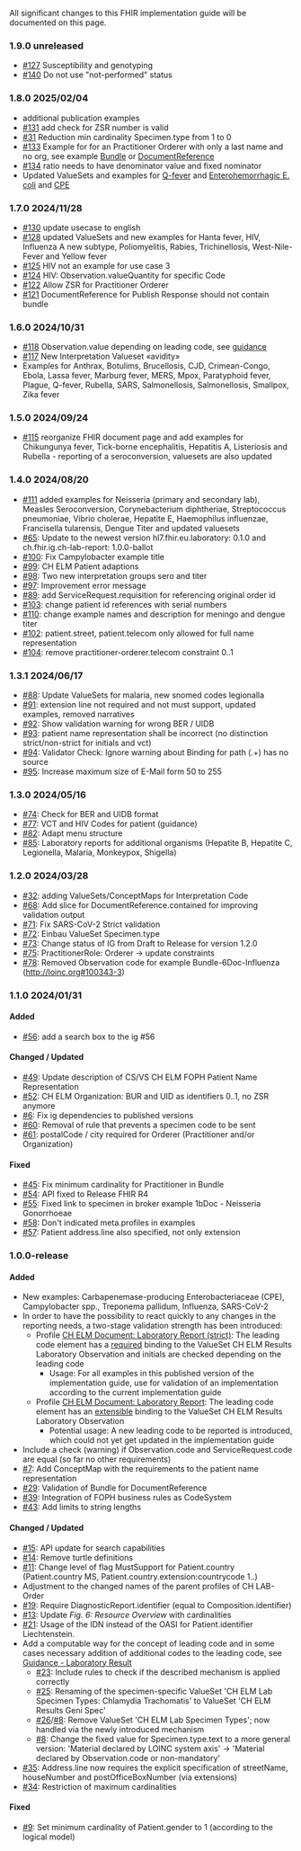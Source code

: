 All significant changes to this FHIR implementation guide will be documented on this page.   
### 1.9.0 unreleased
* [#127](https://github.com/ahdis/ch-elm/issues/127) Susceptibility and genotyping
* [#140](https://github.com/ahdis/ch-elm/issues/140) Do not use "not-performed" status 

### 1.8.0 2025/02/04

* additional publication examples
* [#131](https://github.com/ahdis/ch-elm/issues/131) add check for ZSR number is valid
* [#31](https://github.com/ahdis/ch-elm/issues/31) Reduction min cardinality Specimen.type from 1 to 0
* [#133](https://github.com/ahdis/ch-elm/issues/133) Example for  for an Practitioner Orderer with only a last name and no org, see example [Bundle](DocumentReference-1c-DocumentReferenceStrict.html) or [DocumentReference](DocumentReference-1c-DocumentReferenceStrict.html)
* [#134](https://github.com/ahdis/ch-elm/issues/134) ratio needs to have denominator value and fixed nominator 
* Updated ValueSets and examples for [Q-fever](Bundle-58Doc-Coxiella.json.html) and [Enterohemorrhagic E. coli](Bundle-59Doc-EHEC.json.html) and [CPE](Bundle-3Doc-CPE.json.html)

### 1.7.0 2024/11/28

* [#130](https://github.com/ahdis/ch-elm/issues/130) update usecase to english
* [#128](https://github.com/ahdis/ch-elm/issues/128) updated ValueSets and new examples for Hanta fever, HIV, Influenza A new subtype, Poliomyelitis, Rabies, Trichinellosis, West-Nile-Fever and Yellow fever
* [#125](https://github.com/ahdis/ch-elm/issues/125) HIV not an example for use case 3
* [#124](https://github.com/ahdis/ch-elm/issues/124) HIV: Observation.valueQuantity for specific Code
* [#122](https://github.com/ahdis/ch-elm/issues/122) Allow ZSR for Practitioner Orderer
* [#121](https://github.com/ahdis/ch-elm/issues/121) DocumentReference for Publish Response should not contain bundle

### 1.6.0 2024/10/31

* [#118](https://github.com/ahdis/ch-elm/issues/118) Observation.value depending on leading code, see [guidance](guidance.html#expecting-observation-profile)
* [#117](https://github.com/ahdis/ch-elm/issues/117) New Interpretation Valueset «avidity»
* Examples for Anthrax, Botulims, Brucellosis, CJD, Crimean-Congo, Ebola, Lassa fever, Marburg fever, MERS, Mpox, Paratyphoid fever, Plague, Q-fever, Rubella, SARS, Salmonellosis, Salmonellosis, Smallpox, Zika fever

### 1.5.0 2024/09/24

* [#115](https://github.com/ahdis/ch-elm/issues/115) reorganize FHIR document page and add examples for Chikungunya fever, Tick-borne encephalitis, Hepatitis A, Listeriosis and Rubella - reporting of a seroconversion, valuesets are also updated

### 1.4.0 2024/08/20

* [#111](https://github.com/ahdis/ch-elm/issues/111) added examples for Neisseria (primary and secondary lab), Measles Seroconversion,  Corynebacterium diphtheriae, Streptococcus pneumoniae,  Vibrio cholerae, Hepatite E, Haemophilus influenzae, Francisella tularensis, Dengue Titer and updated valuesets
* [#65](https://github.com/ahdis/ch-elm/issues/65): Update to the newest version hl7.fhir.eu.laboratory: 0.1.0 and ch.fhir.ig.ch-lab-report: 1.0.0-ballot 
* [#100](https://github.com/ahdis/ch-elm/issues/100): Fix Campylobacter example title
* [#99](https://github.com/ahdis/ch-elm/issues/99): CH ELM Patient adaptions
* [#98](https://github.com/ahdis/ch-elm/issues/98): Two new interpretation groups sero and titer
* [#97](https://github.com/ahdis/ch-elm/issues/97): Improvement error message
* [#89](https://github.com/ahdis/ch-elm/issues/89): add ServiceRequest.requisition for referencing original order id
* [#103](https://github.com/ahdis/ch-elm/issues/103): change patient id references with serial numbers
* [#110](https://github.com/ahdis/ch-elm/issues/110): change example names and description for meningo and dengue titer
* [#102](https://github.com/ahdis/ch-elm/issues/102): patient.street, patient.telecom only allowed for full name representation 
* [#104](https://github.com/ahdis/ch-elm/issues/104): remove practitioner-orderer.telecom constraint 0..1

### 1.3.1 2024/06/17 

* [#88](https://github.com/ahdis/ch-elm/issues/88): Update ValueSets for malaria, new snomed codes legionalla
* [#91](https://github.com/ahdis/ch-elm/issues/91):  extension line not required and not must support, updated examples, removed narratives
* [#92](https://github.com/ahdis/ch-elm/issues/92): Show validation warning  for wrong BER / UIDB
* [#93](https://github.com/ahdis/ch-elm/issues/93): patient name representation shall be incorrect (no distinction strict/non-strict for initials and vct)
* [#94](https://github.com/ahdis/ch-elm/issues/94): Validator Check: Ignore warning about Binding for path (.+) has no source
* [#95](https://github.com/ahdis/ch-elm/issues/95): Increase maximum size of E-Mail form 50 to 255

### 1.3.0 2024/05/16 

* [#74](https://github.com/ahdis/ch-elm/issues/74): Check for BER and UIDB format
* [#77](https://github.com/ahdis/ch-elm/issues/77): VCT and HIV Codes for patient (guidance)
* [#82](https://github.com/ahdis/ch-elm/issues/82): Adapt menu structure
* [#85](https://github.com/ahdis/ch-elm/issues/85): Laboratory reports for additional organisms (Hepatite B, Hepatite C, Legionella, Malaria, Monkeypox, Shigella)

### 1.2.0 2024/03/28 

* [#32](https://github.com/ahdis/ch-elm/issues/62): adding ValueSets/ConceptMaps for Interpretation Code
* [#68](https://github.com/ahdis/ch-elm/issues/68): Add slice for DocumentReference.contained for improving validation output
* [#71](https://github.com/ahdis/ch-elm/issues/71): Fix SARS-CoV-2 Strict validation
* [#72](https://github.com/ahdis/ch-elm/issues/72): Einbau ValueSet Specimen.type
* [#73](https://github.com/ahdis/ch-elm/issues/73): Change status of IG from Draft to Release for version 1.2.0
* [#75](https://github.com/ahdis/ch-elm/issues/75): PractitionerRole: Orderer -> update constraints
* [#78](https://github.com/ahdis/ch-elm/issues/78): Removed Observation code for example Bundle-6Doc-Influenza (http://loinc.org#100343-3)

### 1.1.0 2024/01/31

#### Added
* [#56](https://github.com/ahdis/ch-elm/issues/56): add a search box to the ig #56

#### Changed / Updated
* [#49](https://github.com/ahdis/ch-elm/issues/49): Update description of CS/VS CH ELM FOPH Patient Name Representation
* [#52](https://github.com/ahdis/ch-elm/issues/52): CH ELM Organization: BUR and UID as identifiers 0..1, no ZSR anymore
* [#6](https://github.com/ahdis/ch-elm/issues/6): Fix ig dependencies to published versions 
* [#60](https://github.com/ahdis/ch-elm/issues/60): Removal of rule that prevents a specimen code to be sent 
* [#61](https://github.com/ahdis/ch-elm/issues/61): postalCode / city required for Orderer (Practitioner and/or Organization)

#### Fixed
* [#45](https://github.com/ahdis/ch-elm/issues/45): Fix minimum cardinality for Practitioner in Bundle
* [#54](https://github.com/ahdis/ch-elm/issues/54): API fixed to Release FHIR R4
* [#55](https://github.com/ahdis/ch-elm/issues/55): Fixed link to specimen in broker example 1bDoc - Neisseria Gonorrhoeae 
* [#58](https://github.com/ahdis/ch-elm/issues/58): Don't indicated meta.profiles in examples
* [#57](https://github.com/ahdis/ch-elm/issues/57): Patient address.line also specified, not only extension

### 1.0.0-release

#### Added
* New examples: Carbapenemase-producing Enterobacteriaceae (CPE), Campylobacter spp., Treponema pallidum, Influenza, SARS-CoV-2
* In order to have the possibility to react quickly to any changes in the reporting needs, a two-stage validation strength has been introduced:
   * Profile [CH ELM Document: Laboratory Report (strict)](StructureDefinition-ch-elm-document-strict.html): The leading code element has a [required](https://hl7.org/fhir/R4/terminologies.html#required) binding to the ValueSet CH ELM Results Laboratory Observation and initials are checked depending on the leading code
      * Usage: For all examples in this published version of the implementation guide, use for validation of an implementation according to the current implementation guide
   * Profile [CH ELM Document: Laboratory Report](StructureDefinition-ch-elm-document.html): The leading code element has an [extensible](https://hl7.org/fhir/R4/terminologies.html#extensible) binding to the ValueSet CH ELM Results Laboratory Observation
      * Potential usage: A new leading code to be reported is introduced, which could not yet get updated in the implementation guide 
* Include a check (warning) if Observation.code and ServiceRequest.code are equal (so far no other requirements)
* [#7](https://github.com/ahdis/ch-elm/issues/7): Add ConceptMap with the requirements to the patient name representation
* [#29](https://github.com/ahdis/ch-elm/issues/29): Validation of Bundle for DocumentReference 
* [#39](https://github.com/ahdis/ch-elm/issues/39): Integration of FOPH business rules as CodeSystem
* [#43](https://github.com/ahdis/ch-elm/issues/43): Add limits to string lengths

#### Changed / Updated
* [#15](https://github.com/ahdis/ch-elm/issues/15): API update for search capabilities
* [#14](https://github.com/ahdis/ch-elm/issues/14): Remove turtle definitions
* [#11](https://github.com/ahdis/ch-elm/issues/11): Change level of flag MustSupport for Patient.country (Patient.country MS, Patient.country.extension:countrycode 1..)
* Adjustment to the changed names of the parent profiles of CH LAB-Order 
* [#19](https://github.com/ahdis/ch-elm/issues/19): Require DiagnosticReport.identifier (equal to Composition.identifier)
* [#13](https://github.com/ahdis/ch-elm/issues/13): Update *Fig. 6: Resource Overview* with cardinalities
* [#21](https://github.com/ahdis/ch-elm/issues/21): Usage of the IDN instead of the OASI for Patient.identifier Liechtenstein.
* Add a computable way for the concept of leading code and in some cases necessary addition of additional codes to the leading code, see [Guidance - Laboratory Result](guidance.html#laboratory-result)
   * [#23](https://github.com/ahdis/ch-elm/issues/23): Include rules to check if the described mechanism is applied correctly
   * [#25](https://github.com/ahdis/ch-elm/issues/25): Renaming of the specimen-specific ValueSet 'CH ELM Lab Specimen Types: Chlamydia Trachomatis' to ValueSet 'CH ELM Results Geni Spec'
   * [#26](https://github.com/ahdis/ch-elm/issues/26)/[#8](https://github.com/ahdis/ch-elm/issues/8): Remove ValueSet 'CH ELM Lab Specimen Types'; now handled via the newly introduced mechanism
   * [#8](https://github.com/ahdis/ch-elm/issues/8): Change the fixed value for Specimen.type.text to a more general version: 'Material declared by LOINC system axis' -> 'Material declared by Observation.code or non-mandatory'
* [#35](https://github.com/ahdis/ch-elm/issues/35): Address.line now requires the explicit specification of streetName, houseNumber and postOfficeBoxNumber (via extensions)
* [#34](https://github.com/ahdis/ch-elm/issues/34): Restriction of maximum cardinalities

#### Fixed
* [#9](https://github.com/ahdis/ch-elm/issues/9): Set minimum cardinality of Patient.gender to 1 (according to the logical model)
